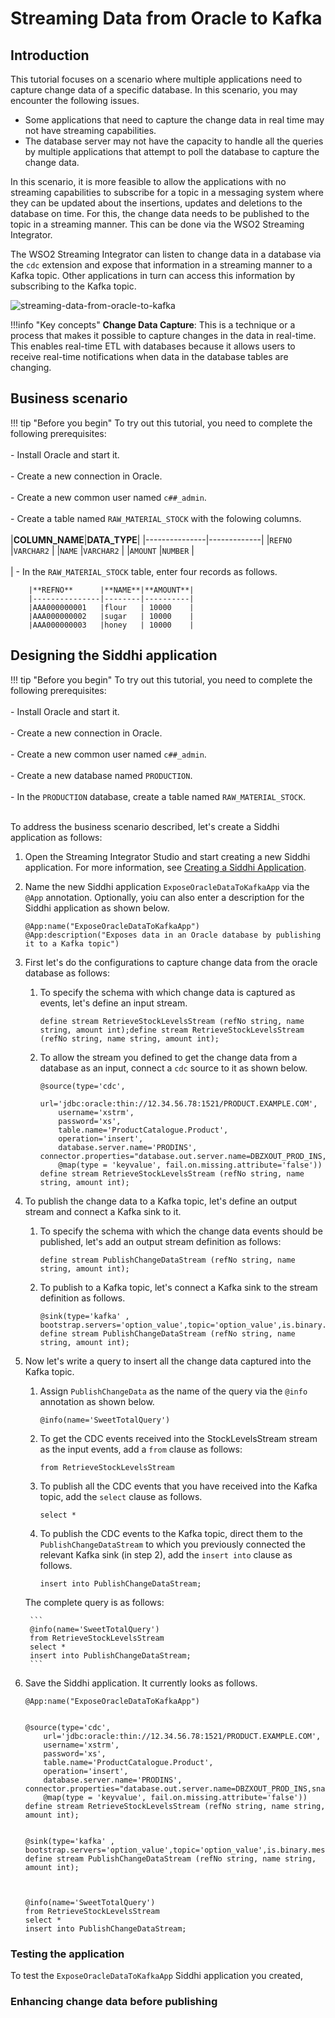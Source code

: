 # Streaming Data from Oracle to Kafka

## Introduction

This tutorial focuses on a scenario where multiple applications need to capture change data of a specific database. In this scenario, you may encounter the following issues.

- Some applications that need to capture the change data in real time may not have streaming capabilities.
- The database server may not have the capacity to handle all the queries by multiple applications that attempt to poll the database to capture the change data.

In this scenario, it is more feasible to allow the applications with no streaming capabilities to subscribe for a topic in a messaging system where they can be updated about the insertions, updates and deletions to the database on time. For this, the change data needs to be published to the topic in a streaming manner. This can be done via the WSO2 Streaming Integrator.

The WSO2 Streaming Integrator can listen to change data in a database via the `cdc` extension and expose that information in a streaming manner to a Kafka topic. Other applications in turn can access this information by subscribing to the Kafka topic.

![streaming-data-from-oracle-to-kafka](../images/streaming-data-from-oracle-to-kafka/publish-change-data-to-kafka-topic.png)


!!!info "Key concepts"
    **Change Data Capture**: This is a technique or a process that makes it possible to capture changes in the data in real-time. This enables real-time ETL with databases because it allows users to receive real-time notifications when data in the database tables are changing.


## Business scenario


!!! tip "Before you begin"
    To try out this tutorial, you need to complete the following prerequisites:<br/> <br/>
    - Install Oracle and start it. <br/> <br/>
    - Create a new connection in Oracle. <br/> <br/>
    - Create a new common user named `c##_admin`. <br/> <br/>
    - Create a table named `RAW_MATERIAL_STOCK` with the folowing columns. <br/> <br/>
        |**COLUMN_NAME**|**DATA_TYPE**|
        |---------------|-------------|
        |`REFNO`        |`VARCHAR2`   |
        |`NAME`         |`VARCHAR2`   |
        |`AMOUNT`       |`NUMBER`     | <br/> <br/>|
    - In the `RAW_MATERIAL_STOCK` table, enter four records as follows.

        |**REFNO**      |**NAME**|**AMOUNT**|
        |---------------|--------|----------|
        |AAA000000001   |flour   | 10000    |
        |AAA000000002   |sugar   | 10000    |
        |AAA000000003   |honey   | 10000    |


## Designing the Siddhi application

!!! tip "Before you begin"
    To try out this tutorial, you need to complete the following prerequisites:<br/> <br/>
    - Install Oracle and start it. <br/> <br/>
    - Create a new connection in Oracle. <br/> <br/>
    - Create a new common user named `c##_admin`. <br/> <br/>
    - Create a new database named `PRODUCTION`. <br/> <br/>
    - In the `PRODUCTION` database, create a table named `RAW_MATERIAL_STOCK`. <br/> <br/>

To address the business scenario described, let's create a Siddhi application as follows:

1. Open the Streaming Integrator Studio and start creating a new Siddhi application. For more information, see [Creating a Siddhi Application](../develop/creating-a-Siddhi-Application.md).

2. Name the new Siddhi application `ExposeOracleDataToKafkaApp` via the `@App` annotation. Optionally, yoiu can also enter a description for the Siddhi application as shown below.

    ```
    @App:name("ExposeOracleDataToKafkaApp")
    @App:description("Exposes data in an Oracle database by publishing it to a Kafka topic")
    ```

3. First let's do the configurations to capture change data from the oracle database as follows:

    1. To specify the schema with which change data is captured as events, let's define an input stream.

        ```
        define stream RetrieveStockLevelsStream (refNo string, name string, amount int);define stream RetrieveStockLevelsStream (refNo string, name string, amount int);
        ```

    2. To allow the stream you defined to get the change data from a database as an input, connect a `cdc` source to it as shown below.

        ```
        @source(type='cdc',
            url='jdbc:oracle:thin://12.34.56.78:1521/PRODUCT.EXAMPLE.COM',
            username='xstrm',
            password='xs',
            table.name='ProductCatalogue.Product',
            operation='insert',
            database.server.name='PRODINS',
        connector.properties="database.out.server.name=DBZXOUT_PROD_INS,snapshot.mode=initial_schema_only",
            @map(type = 'keyvalue', fail.on.missing.attribute='false'))
        define stream RetrieveStockLevelsStream (refNo string, name string, amount int);
        ```


4. To publish the change data to a Kafka topic, let's define an output stream and connect a Kafka sink to it.

    1. To specify the schema with which the change data events should be published, let's add an output stream definition as follows:

        ```
        define stream PublishChangeDataStream (refNo string, name string, amount int);
        ```

    2. To publish to a Kafka topic, let's connect a Kafka sink to the stream definition as follows.

        ```
        @sink(type='kafka' , bootstrap.servers='option_value',topic='option_value',is.binary.message='option_value')
        define stream PublishChangeDataStream (refNo string, name string, amount int);
        ```

5. Now let's write a query to insert all the change data captured into the Kafka topic.

    1. Assign `PublishChangeData` as the name of the query via the `@info` annotation as shown below.

        `@info(name='SweetTotalQuery')`

    2. To get the CDC events received into the StockLevelsStream stream as the input events, add a `from` clause as follows:

        `from RetrieveStockLevelsStream`

    3. To publish all the CDC events that you have received into the Kafka topic, add the `select` clause as follows.

        `select *`

    4. To publish the CDC events to the Kafka topic, direct them to the `PublishChangeDataStream` to which you previously connected the relevant Kafka sink (in step 2), add the `insert into` clause as follows.

        `insert into PublishChangeDataStream;`

    The complete query is as follows:

        ```
        @info(name='SweetTotalQuery')
        from RetrieveStockLevelsStream
        select *
        insert into PublishChangeDataStream;
        ```

6. Save the Siddhi application. It currently looks as follows.

    ```
    @App:name("ExposeOracleDataToKafkaApp")


    @source(type='cdc',
        url='jdbc:oracle:thin://12.34.56.78:1521/PRODUCT.EXAMPLE.COM',
        username='xstrm',
        password='xs',
        table.name='ProductCatalogue.Product',
        operation='insert',
        database.server.name='PRODINS',
    connector.properties="database.out.server.name=DBZXOUT_PROD_INS,snapshot.mode=initial_schema_only",
        @map(type = 'keyvalue', fail.on.missing.attribute='false'))
    define stream RetrieveStockLevelsStream (refNo string, name string, amount int);


    @sink(type='kafka' , bootstrap.servers='option_value',topic='option_value',is.binary.message='option_value')
    define stream PublishChangeDataStream (refNo string, name string, amount int);



    @info(name='SweetTotalQuery')
    from RetrieveStockLevelsStream
    select *
    insert into PublishChangeDataStream;
    ```

### Testing the application

To test the `ExposeOracleDataToKafkaApp` Siddhi application you created,





### Enhancing change data before publishing


